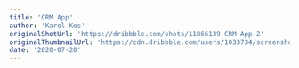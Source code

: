 ```yaml
---
title: 'CRM App'
author: 'Karol Kos'
originalShotUrl: 'https://dribbble.com/shots/11866139-CRM-App-2'
originalThumbnailUrl: 'https://cdn.dribbble.com/users/1033734/screenshots/11866139/media/43befa4cdfbc0ce80be1c4c9b240ead0.png'
date: '2020-07-20'
---
```

